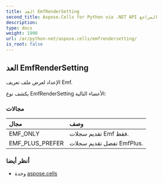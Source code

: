 ```yaml
---
title: العد EmfRenderSetting
second_title: Aspose.Cells for Python via .NET API المراجع
description:
type: docs
weight: 1990
url: /ar/python-net/aspose.cells/emfrendersetting/
is_root: false
---
```

##  العد EmfRenderSetting
الإعداد لعرض ملف تعريف Emf.



يكشف نوع EmfRenderSetting الأعضاء التالية:

###  مجالات
| مجال| وصف|
| :- | :- |
| EMF_ONLY | تقديم سجلات Emf فقط.|
| EMF_PLUS_PREFER | تفضل تقديم سجلات EmfPlus.|



###  أنظر أيضا
* وحدة [aspose.cells](..)

